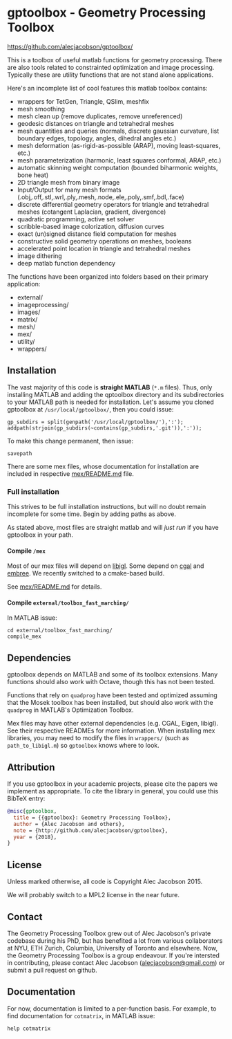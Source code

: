 # gptoolbox - Geometry Processing Toolbox

<https://github.com/alecjacobson/gptoolbox/>

This is a toolbox of useful matlab functions for geometry processing. There are
also tools related to constrainted optimization and image processing. Typically
these are utility functions that are not stand alone applications.

Here's an incomplete list of cool features this matlab toolbox contains:

- wrappers for TetGen, Triangle, QSlim, meshfix
- mesh smoothing
- mesh clean up (remove duplicates, remove unreferenced)
- geodesic distances on triangle and tetrahedral meshes
- mesh quantities and queries (normals, discrete gaussian curvature, list
  boundary edges, topology, angles, dihedral angles etc.)
- mesh deformation (as-rigid-as-possible (ARAP), moving least-squares, etc.)
- mesh parameterization (harmonic, least squares conformal, ARAP, etc.)
- automatic skinning weight computation (bounded biharmonic weights, bone heat)
- 2D triangle mesh from binary image
- Input/Output for many mesh formats
  (.obj,.off,.stl,.wrl,.ply,.mesh,.node,.ele,.poly,.smf,.bdl,.face)
- discrete differential geometry operators for triangle and tetrahedral meshes
  (cotangent Laplacian, gradient, divergence)
- quadratic programming, active set solver
- scribble-based image colorization, diffusion curves
- exact (un)signed distance field computation for meshes
- constructive solid geometry operations on meshes, booleans
- accelerated point location in triangle and tetrahedral meshes
- image dithering
- deep matlab function dependency

The functions have been organized into folders based on their primary
application:

- external/
- imageprocessing/
- images/
- matrix/
- mesh/
- mex/
- utility/
- wrappers/

## Installation ##
The vast majority of this code is __straight MATLAB__ (`*.m` files). Thus, only
installing MATLAB and adding the qptoolbox directory and its subdirectories to
your MATLAB path is needed for installation. Let's assume you cloned gptoolbox
at `/usr/local/gptoolbox/`, then you could issue:

    gp_subdirs = split(genpath('/usr/local/gptoolbox/'),':');
    addpath(strjoin(gp_subdirs(~contains(gp_subdirs,'.git')),':'));

To make this change permanent, then issue:

    savepath

There are some mex files, whose documentation for installation are included in
respective [mex/README.md](mex/README.md) file.

### Full installation ###

This strives to be full installation instructions, but will no doubt remain
incomplete for some time. Begin by adding paths as above. 

As stated above, most files are straight matlab and will _just run_ if you have
gptoolbox in your path.

#### Compile `/mex` ####

Most of our mex files will depend on [libigl](https://github.com/libigl/libigl).
Some depend on [cgal](https://github.com/CGAL/cgal) and
[embree](https://github.com/embree/embree). We recently switched to a
cmake-based build.

See [mex/README.md](mex/README.md) for details.

#### Compile `external/toolbox_fast_marching/` ####

In MATLAB issue:

    cd external/toolbox_fast_marching/
    compile_mex

## Dependencies ##

gptoolbox depends on MATLAB and some of its toolbox extensions. Many functions
should also work with Octave, though this has not been tested.

Functions that rely on `quadprog` have been tested and optimized assuming that
the Mosek toolbox has been installed, but should also work with the `quadprog`
in MATLAB's Optimization Toolbox.

Mex files may have other external dependencies (e.g. CGAL, Eigen, libigl). See
their respective READMEs for more information. When installing mex libraries,
you may need to modify the files in `wrappers/` (such as `path_to_libigl.m`) so
`gptoolbox` knows where to look.

## Attribution

If you use gptoolbox in your academic projects, please cite the papers we
implement as appropriate. To cite the library in general, you could use this
BibTeX entry:

```bibtex
@misc{gptoolbox,
  title = {{gptoolbox}: Geometry Processing Toolbox},
  author = {Alec Jacobson and others},
  note = {http://github.com/alecjacobson/gptoolbox},
  year = {2018},
}
```

## License ##
Unless marked otherwise, all code is Copyright Alec Jacobson 2015.

We will probably switch to a MPL2 license in the near future.

## Contact ##

The Geometry Processing Toolbox grew out of Alec Jacobson's private codebase
during his PhD, but has benefited a lot from various collaborators at NYU, ETH
Zurich, Columbia, University of Toronto and elsewhere. Now, the Geometry
Processing Toolbox is a group endeavour. If you're intersted in contributing,
please contact Alec Jacobson (alecjacobson@gmail.com) or submit a pull request
on github.

## Documentation ##

For now, documentation is limited to a per-function basis. For example, to find
documentation for `cotmatrix`, in MATLAB issue:

    help cotmatrix
